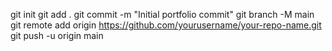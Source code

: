 git init
git add .
git commit -m "Initial portfolio commit"
git branch -M main
git remote add origin https://github.com/yourusername/your-repo-name.git
git push -u origin main
